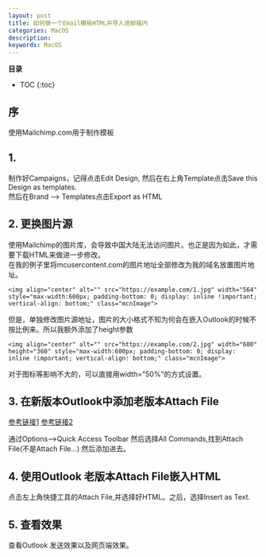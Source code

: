 ```yaml
---
layout: post
title: 如何做一个Email模板HTML并导入进邮箱内
categories: MacOS
description: 
keywords: MacOS
---
```



**目录**

* TOC
{:toc}

## 序
使用Mailchimp.com用于制作模板

## 1. 
制作好Campaigns，记得点击Edit Design, 然后在右上角Template点击Save this Design as templates.  
然后在Brand --> Templates点击Export as HTML  

## 2. 更换图片源
使用Mailchimp的图片库，会导致中国大陆无法访问图片。也正是因为如此，才需要下载HTML来做进一步修改。  
在我的例子里将mcusercontent.com的图片地址全部修改为我的域名放置图片地址。
```
<img align="center" alt="" src="https://example.com/1.jpg" width="564" style="max-width:600px; padding-bottom: 0; display: inline !important; vertical-align: bottom;" class="mcnImage">
```

但是，单独修改图片源地址，图片的大小格式不知为何会在嵌入Outlook的时候不按比例来。所以我额外添加了height参数
```
<img align="center" alt="" src="https://example.com/2.jpg" width="600" height="360" style="max-width:600px; padding-bottom: 0; display: inline !important; vertical-align: bottom;" class="mcnImage">
```
对于图标等影响不大的，可以直接用width="50%"的方式设置。    

## 3. 在新版本Outlook中添加老版本Attach File
[参考链接1](https://www.msoutlook.info/question/insert-html-code-directly-into-an-email)
[参考链接2](https://www.msoutlook.info/question/classic-attach-file-button)

通过Options-->Quick Access Toolbar 然后选择All Commands,找到Attach File(不是Attach File...)
然后添加进去。  


## 4. 使用Outlook 老版本Attach File嵌入HTML
点击左上角快捷工具的Attach File,并选择好HTML。之后，选择Insert as Text.

## 5. 查看效果
查看Outlook 发送效果以及网页端效果。



